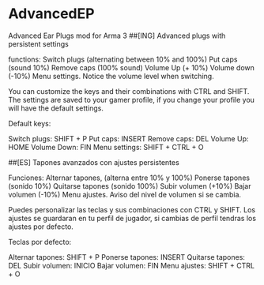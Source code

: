 # AdvancedEP
Advanced Ear Plugs mod for Arma 3
##[ING]
Advanced plugs with persistent settings

functions:
Switch plugs (alternating between 10% and 100%)
Put caps (sound 10%)
Remove caps (100% sound)
Volume Up (+ 10%)
Volume down (-10%)
Menu settings.
Notice the volume level when switching.

You can customize the keys and their combinations with CTRL and SHIFT.
The settings are saved to your gamer profile, if you change your profile you will have the default settings.

Default keys:

Switch plugs: SHIFT + P
Put caps: INSERT
Remove caps: DEL
Volume Up: HOME
Volume Down: FIN
Menu settings: SHIFT + CTRL + O

##[ES]
Tapones avanzados con ajustes persistentes

Funciones:
Alternar tapones, (alterna entre 10% y 100%)
Ponerse tapones (sonido 10%)
Quitarse tapones (sonido 100%)
Subir volumen (+10%)
Bajar volumen (-10%)
Menu ajustes.
Aviso del nivel de volumen si se cambia.

Puedes personalizar las teclas y sus combinaciones con CTRL y SHIFT.
Los ajustes se guardaran en tu perfil de jugador, si cambias de perfil tendras los ajustes por defecto.

Teclas por defecto:

Alternar tapones: SHIFT + P
Ponerse tapones: INSERT
Quitarse tapones: DEL
Subir volumen: INICIO
Bajar volumen: FIN
Menu ajustes: SHIFT + CTRL + O 
